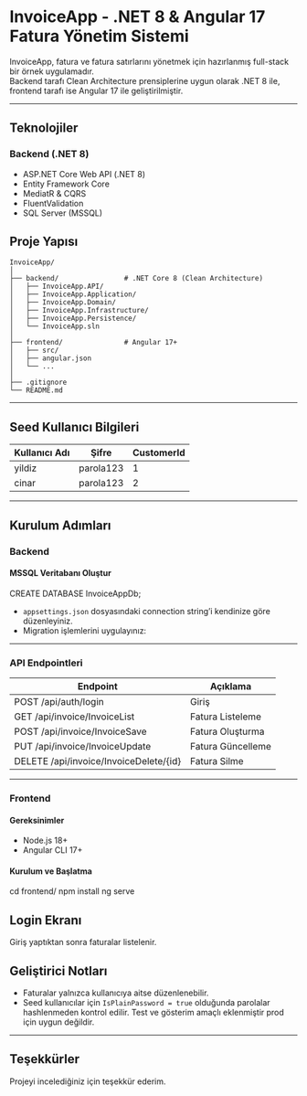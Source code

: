 # InvoiceApp - .NET 8 & Angular 17 Fatura Yönetim Sistemi

InvoiceApp, fatura ve fatura satırlarını yönetmek için hazırlanmış full-stack bir örnek uygulamadır.  
Backend tarafı Clean Architecture prensiplerine uygun olarak .NET 8 ile, frontend tarafı ise Angular 17 ile geliştirilmiştir.

---

## Teknolojiler

### Backend (.NET 8)

- ASP.NET Core Web API (.NET 8)  
- Entity Framework Core  
- MediatR & CQRS  
- FluentValidation  
- SQL Server (MSSQL)  



## Proje Yapısı

```
InvoiceApp/
│
├── backend/                # .NET Core 8 (Clean Architecture)
│   ├── InvoiceApp.API/
│   ├── InvoiceApp.Application/
│   ├── InvoiceApp.Domain/
│   ├── InvoiceApp.Infrastructure/
│   ├── InvoiceApp.Persistence/
│   └── InvoiceApp.sln
│
├── frontend/               # Angular 17+
│   ├── src/
│   ├── angular.json
│   └── ...
│
├── .gitignore
└── README.md
```

---

## Seed Kullanıcı Bilgileri

| Kullanıcı Adı | Şifre     | CustomerId |
| ------------- | --------- | ---------- |
| yildiz        | parola123 | 1          |
| cinar         | parola123 | 2          |

---

## Kurulum Adımları

### Backend

#### MSSQL Veritabanı Oluştur

CREATE DATABASE InvoiceAppDb;
- `appsettings.json` dosyasındaki connection string’i kendinize göre düzenleyiniz.
- Migration işlemlerini uygulayınız:

---

### API Endpointleri

| Endpoint                                | Açıklama          |
| -------------------------------------- | ----------------- |
| POST /api/auth/login                   | Giriş             |
| GET /api/invoice/InvoiceList           | Fatura Listeleme  |
| POST /api/invoice/InvoiceSave          | Fatura Oluşturma  |
| PUT /api/invoice/InvoiceUpdate         | Fatura Güncelleme |
| DELETE /api/invoice/InvoiceDelete/{id} | Fatura Silme      |

---

### Frontend

#### Gereksinimler

- Node.js 18+  
- Angular CLI 17+  

#### Kurulum ve Başlatma


cd frontend/
npm install
ng serve


## Login Ekranı

Giriş yaptıktan sonra faturalar listelenir.


##  Geliştirici Notları

- Faturalar yalnızca kullanıcıya aitse düzenlenebilir.  
- Seed kullanıcılar için `IsPlainPassword = true` olduğunda parolalar hashlenmeden kontrol edilir. Test ve gösterim amaçlı eklenmiştir prod için uygun değildir.
---

## Teşekkürler

Projeyi incelediğiniz için teşekkür ederim.
